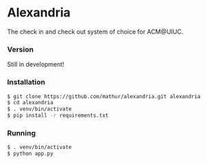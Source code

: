 # Alexandria

The check in and check out system of choice for ACM@UIUC.

### Version

Still in development!

### Installation

```sh
$ git clone https://github.com/mathur/alexandria.git alexandria
$ cd alexandria
$ . venv/bin/activate
$ pip install -r requirements.txt
```

### Running

```sh
$ . venv/bin/activate
$ python app.py
```

